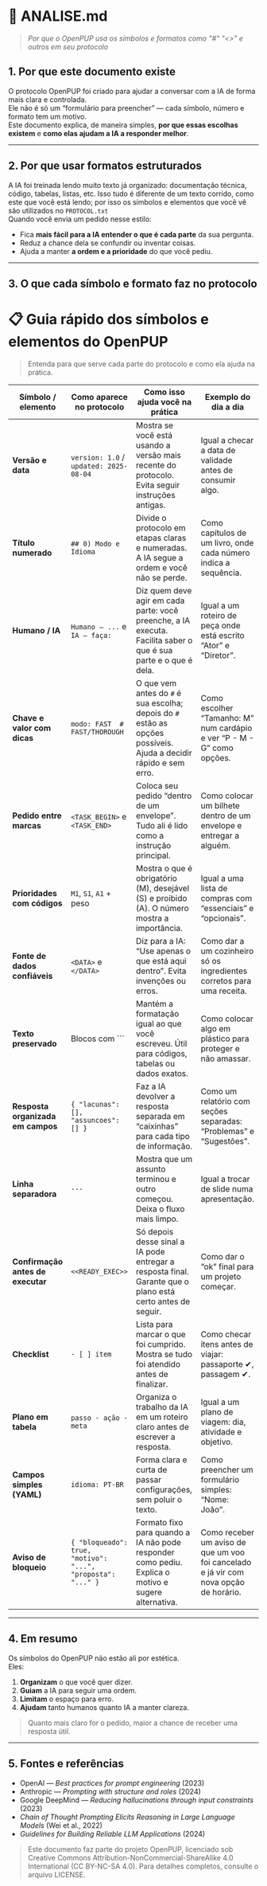 # 📑 ANALISE.md  
> _Por que o OpenPUP usa os símbolos e formatos como "#" "<>" e outros em seu protocolo_

## 1. Por que este documento existe
O protocolo OpenPUP foi criado para ajudar a conversar com a IA de forma mais clara e controlada.  
Ele não é só um “formulário para preencher” — cada símbolo, número e formato tem um motivo.  
Este documento explica, de maneira simples, **por que essas escolhas existem** e **como elas ajudam a IA a responder melhor**.

---

## 2. Por que usar formatos estruturados
A IA foi treinada lendo muito texto já organizado: documentação técnica, código, tabelas, listas, etc. Isso tudo é diferente de um texto corrido, como este que você está lendo; por isso os símbolos e elementos que você vê são utilizados no `PROTOCOL.txt`  
Quando você envia um pedido nesse estilo:
- Fica **mais fácil para a IA entender o que é cada parte** da sua pergunta.
- Reduz a chance dela se confundir ou inventar coisas.
- Ajuda a manter **a ordem e a prioridade** do que você pediu.

---

## 3. O que cada símbolo e formato faz no protocolo

# 📋 Guia rápido dos símbolos e elementos do OpenPUP
> Entenda para que serve cada parte do protocolo e como ela ajuda na prática.

| Símbolo / elemento | Como aparece no protocolo | Como isso ajuda você na prática | Exemplo do dia a dia |
|--------------------|---------------------------|----------------------------------|----------------------|
| **Versão e data** | `version: 1.0` / `updated: 2025-08-04` | Mostra se você está usando a versão mais recente do protocolo. Evita seguir instruções antigas. | Igual a checar a data de validade antes de consumir algo. |
| **Título numerado** | `## 0) Modo e Idioma` | Divide o protocolo em etapas claras e numeradas. A IA segue a ordem e você não se perde. | Como capítulos de um livro, onde cada número indica a sequência. |
| **Humano / IA** | `Humano — ...` e `IA — faça:` | Diz quem deve agir em cada parte: você preenche, a IA executa. Facilita saber o que é sua parte e o que é dela. | Igual a um roteiro de peça onde está escrito “Ator” e “Diretor”. |
| **Chave e valor com dicas** | `modo: FAST  # FAST/THOROUGH` | O que vem antes do `#` é sua escolha; depois do `#` estão as opções possíveis. Ajuda a decidir rápido e sem erro. | Como escolher “Tamanho: M” num cardápio e ver “P - M - G” como opções. |
| **Pedido entre marcas** | `<TASK_BEGIN>` e `<TASK_END>` | Coloca seu pedido “dentro de um envelope”. Tudo ali é lido como a instrução principal. | Como colocar um bilhete dentro de um envelope e entregar a alguém. |
| **Prioridades com códigos** | `M1`, `S1`, `A1` + peso | Mostra o que é obrigatório (M), desejável (S) e proibido (A). O número mostra a importância. | Igual a uma lista de compras com “essenciais” e “opcionais”. |
| **Fonte de dados confiáveis** | `<DATA>` e `</DATA>` | Diz para a IA: “Use apenas o que está aqui dentro”. Evita invenções ou erros. | Como dar a um cozinheiro só os ingredientes corretos para uma receita. |
| **Texto preservado** | Blocos com ``` | Mantém a formatação igual ao que você escreveu. Útil para códigos, tabelas ou dados exatos. | Como colocar algo em plástico para proteger e não amassar. |
| **Resposta organizada em campos** | `{ "lacunas": [], "assuncoes": [] }` | Faz a IA devolver a resposta separada em “caixinhas” para cada tipo de informação. | Como um relatório com seções separadas: “Problemas” e “Sugestões”. |
| **Linha separadora** | `---` | Mostra que um assunto terminou e outro começou. Deixa o fluxo mais limpo. | Igual a trocar de slide numa apresentação. |
| **Confirmação antes de executar** | `<<READY_EXEC>>` | Só depois desse sinal a IA pode entregar a resposta final. Garante que o plano está certo antes de seguir. | Como dar o “ok” final para um projeto começar. |
| **Checklist** | `- [ ] item` | Lista para marcar o que foi cumprido. Mostra se tudo foi atendido antes de finalizar. | Como checar itens antes de viajar: passaporte ✔, passagem ✔. |
| **Plano em tabela** | `passo - ação - meta` | Organiza o trabalho da IA em um roteiro claro antes de escrever a resposta. | Igual a um plano de viagem: dia, atividade e objetivo. |
| **Campos simples (YAML)** | `idioma: PT-BR` | Forma clara e curta de passar configurações, sem poluir o texto. | Como preencher um formulário simples: “Nome: João”. |
| **Aviso de bloqueio** | `{ "bloqueado": true, "motivo": "...", "proposta": "..." }` | Formato fixo para quando a IA não pode responder como pediu. Explica o motivo e sugere alternativa. | Como receber um aviso de que um voo foi cancelado e já vir com nova opção de horário. |

---

## 4. Em resumo
Os símbolos do OpenPUP não estão ali por estética.  
Eles:
1. **Organizam** o que você quer dizer.
2. **Guiam** a IA para seguir uma ordem.
3. **Limitam** o espaço para erro.
4. **Ajudam** tanto humanos quanto IA a manter clareza.

> Quanto mais claro for o pedido, maior a chance de receber uma resposta útil.

---

## 5. Fontes e referências
- OpenAI — *Best practices for prompt engineering* (2023)  
- Anthropic — *Prompting with structure and roles* (2024)  
- Google DeepMind — *Reducing hallucinations through input constraints* (2023)  
- *Chain of Thought Prompting Elicits Reasoning in Large Language Models* (Wei et al., 2022)  
- *Guidelines for Building Reliable LLM Applications* (2024)  

> Este documento faz parte do projeto OpenPUP, licenciado sob Creative Commons Attribution-NonCommercial-ShareAlike 4.0 International (CC BY-NC-SA 4.0). Para detalhes completos, consulte o arquivo LICENSE.